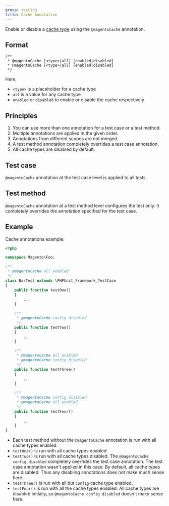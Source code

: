 ```yaml
---
group: testing
title: Cache Annotation
---
```


Enable or disable a [cache type][] using the `@magentoCache` annotation.

## Format

```php?start_inline=1
/**
 * @magentoCache [<type>|all] [enabled|disabled]
 * @magentoCache [<type>|all] [enabled|disabled]
 */
```

Here,

- `<type>` is a placeholder for a cache type
- `all` is a value for any cache type
- `enabled` or `disabled` to enable or disable the cache respectively

## Principles

1. You can use more than one annotation for a test case or a test method.
2. Multiple annotations are applied in the given order.
3. Annotations from different scopes are not merged.
4. A test method annotation completely overrides a test case annotation.
5. All cache types are disabled by default.

## Test case

`@magentoCache` annotation at the test case level is applied to all tests.

## Test method

`@magentoCache` annotation at a test method level configures the test only.
It completely overrides the annotation specified for the test case.

## Example

Cache annotations example:

```php
<?php

namespace Magento\Foo;

/**
 * @magentoCache all enabled
 */
class BarTest extends \PHPUnit_Framework_TestCase
{
    public function testOne()
    {
        ...
    }

    /**
     * @magentoCache config disabled
     */
    public function testTwo()
    {
        ...
    }

    /**
     * @magentoCache all enabled
     * @magentoCache config disabled
     */
    public function testThree()
    {
        ...
    }

    /**
     * @magentoCache config disabled
     * @magentoCache all enabled
     */
    public function testFour()
    {
        ...
    }
}
```

- Each test method without the `@magentoCache` annotation is run with all cache types enabled.
- `testOne()` is run with all cache types enabled.
- `testTwo()` is run with all cache types disabled.
  The `@magentoCache config disabled` completely overrides the test case annotation.
  The test case annotation wasn't applied in this case.
  By default, all cache types are disabled.
  Thus any disabling annotations does not make much sense here.
- `testThree()` is run with all but `config` cache type enabled.
- `testFour()` is run with all the cache types enabled.
  All cache types are disabled initially, so `@magentoCache config disabled` doesn't make sense here.

<!-- Link definitions -->

[cache type]: {{page.baseurl}}/config-guide/cli/config-cli-subcommands-cache.html#config-cli-subcommands-cache-clean-over